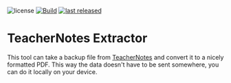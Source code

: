 ![license](https://img.shields.io/github/license/mathisdt/teachernotes-extractor.svg?style=flat) [![Build](https://github.com/mathisdt/teachernotes-extractor/actions/workflows/build.yaml/badge.svg)](https://github.com/mathisdt/teachernotes-extractor/actions) [![last released](https://img.shields.io/github/release-date/mathisdt/teachernotes-extractor.svg?label=last%20released&style=flat)](https://github.com/mathisdt/teachernotes-extractor/releases)

# TeacherNotes Extractor

This tool can take a backup file from [TeacherNotes](https://play.google.com/store/apps/details?id=com.apps.ips.teachernotes3) 
and convert it to a nicely formatted PDF. This way the data doesn't have to be sent somewhere, you can do it locally on your device.
